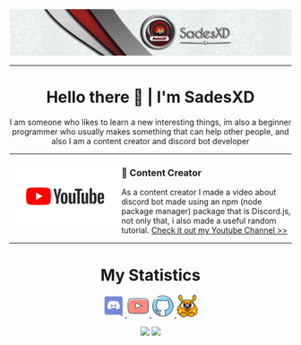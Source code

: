 <div align="center">
    <img src="./src/channels4_banner.jpg">
</div>

---

<h1 align="center">
Hello there 👋 | I'm SadesXD
</h1>

<p align="center">
I am someone who likes to learn a new interesting things, im also a beginner programmer who usually makes something that can help other people, and also I am a content creator and discord bot developer
</p>

---

<p>
 <img src="src/you.jpg" width="200" align="left">
</p>

### 📕 Content Creator

As a content creator I made a video about discord bot made using an npm (node ​​package manager) package that is Discord.js, not only that, i also made a useful random tutorial. <a href="https://www.youtube.com/channel/UCS1P0f3H20_CKxGVvACFWBg">Check it out my Youtube Channel >>
</a>

---

<h1 align="center">
My Statistics
</h1>

<div align="center">
    <a href="https://www.youtube.com/channel/UCS1P0f3H20_CKxGVvACFWBg">
    <img src="src/discord.png" alt="Youtube" width="40em">
    </a>
    <a href="https://discord.gg/8rUvTYhFqK">
    <img src="src/youtube.png" alt="Discord" width="40em">
    </a>
    <a href="https://github.com/SadesXD">
    <img src="src/github.png" alt="Github" width="40em">
    </a>
    <a href="https://saweria.co/sadesxdgt">
    <img src="src/saw.png" alt="Saweria" width="40em">
    </a>
    
    
![](https://github-readme-stats.vercel.app/api?username=sadesxd&show_icons=true&theme=radical)
![](https://github-readme-stats.vercel.app/api/top-langs/?username=sadesxd&layout=compact&theme=radical)

</div>
